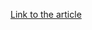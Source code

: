 [Link to the article](https://advintel.io/post/backup-removal-solutions-from-conti-ransomware-with-love)
